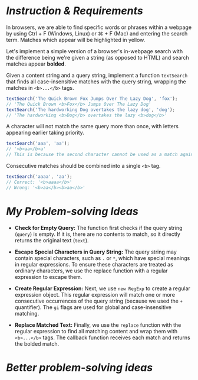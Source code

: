 # *Instruction & Requirements*
In browsers, we are able to find specific words or phrases within a webpage by using Ctrl + F (Windows, Linux) or ⌘ + F (Mac) and entering the search term. Matches which appear will be highlighted in yellow.

Let's implement a simple version of a browser's in-webpage search with the difference being we're given a string (as opposed to HTML) and search matches appear **bolded**.

Given a content string and a query string, implement a function `textSearch` that finds all case-insensitive matches with the query string, wrapping the matches in `<b>...</b>` tags.



```javascript
textSearch('The Quick Brown Fox Jumps Over The Lazy Dog', 'fox');
// 'The Quick Brown <b>Fox</b> Jumps Over The Lazy Dog'
textSearch('The hardworking Dog overtakes the lazy dog', 'dog');
// 'The hardworking <b>Dog</b> overtakes the lazy <b>dog</b>'
```

A character will not match the same query more than once, with letters appearing earlier taking priority.

```javascript
textSearch('aaa', 'aa');
// '<b>aa</b>a'
// This is because the second character cannot be used as a match again.
```
Consecutive matches should be combined into a single `<b>` tag.

```javascript
textSearch('aaaa', 'aa');
// Correct: '<b>aaaa</b>'
// Wrong: '<b>aa</b><b>aa</b>'
```

# *My Problem-solving Ideas*

- **Check for Empty Query:** The function first checks if the query string (`query`) is empty. If it is, there are no contents to match, so it directly returns the original text (`text`).

- **Escape Special Characters in Query String:** The query string may contain special characters, such as `.` or `*`, which have special meanings in regular expressions. To ensure these characters are treated as ordinary characters, we use the replace function with a regular expression to escape them.

- **Create Regular Expression:** Next, we use `new RegExp` to create a regular expression object. This regular expression will match one or more consecutive occurrences of the query string (because we used the `+` quantifier). The `gi` flags are used for global and case-insensitive matching.

- **Replace Matched Text:** Finally, we use the `replace` function with the regular expression to find all matching content and wrap them with `<b>...</b>` tags. The callback function receives each match and returns the bolded match.


# *Better problem-solving ideas*

